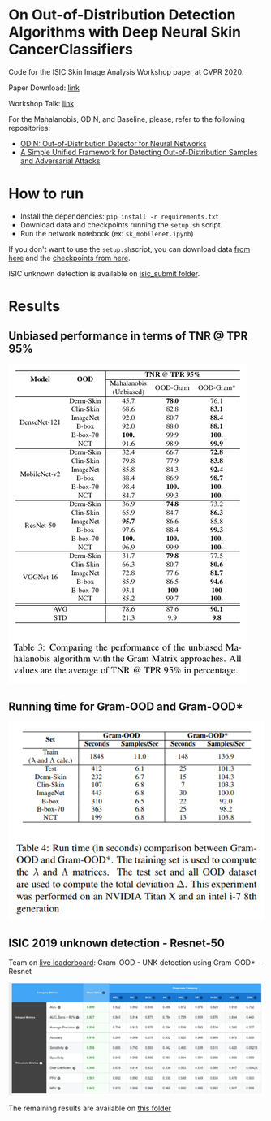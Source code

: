 # On Out-of-Distribution Detection Algorithms with Deep Neural Skin CancerClassifiers
Code for the ISIC Skin Image Analysis Workshop paper at CVPR 2020.

Paper Download: [link](http://openaccess.thecvf.com/content_CVPRW_2020/papers/w42/Pacheco_On_Out-of-Distribution_Detection_Algorithms_With_Deep_Neural_Skin_Cancer_Classifiers_CVPRW_2020_paper.pdf)

Workshop Talk: [link](https://www.youtube.com/watch?v=3kICSeBOndk&feature=youtu.be)

For the Mahalanobis, ODIN, and Baseline, please, refer to the following repositories:
- [ODIN: Out-of-Distribution Detector for Neural Networks](https://github.com/facebookresearch/odin)
- [A Simple Unified Framework for Detecting Out-of-Distribution Samples and Adversarial Attacks](https://github.com/pokaxpoka/deep_Mahalanobis_detector/)

# How to run
- Install the dependencies: `pip install -r requirements.txt`
- Download data and checkpoints running the `setup.sh` script.
- Run the network notebook (ex: `sk_mobilenet.ipynb`)

If you don't want to use the `setup.sh`script, you can download data [from here](https://www.dropbox.com/s/nl3la5hhvfjn8hp/data.zip?dl=0) and the [checkpoints from here](https://www.dropbox.com/s/rnddrlxc9lbazcq/checkpoints.zip?dl=0).

ISIC unknown detection is available on [isic_submit folder](isic_submit).

# Results
## Unbiased performance in terms of TNR @ TPR 95%
![](assets/unbiased_table.png)

## Running time for Gram-OOD and Gram-OOD*
![](assets/running_time.png)

## ISIC 2019 unknown detection - Resnet-50

Team on [live leaderboard](https://challenge2019.isic-archive.com/live-leaderboard.html): Gram-OOD - UNK detection using Gram-OOD* - Resnet

![](isic_submit/merge/submissions/metrics/gram-ood*/resnet.png)

The remaining results are available on [this folder](isic_submit/merge/submissions/metrics/)


